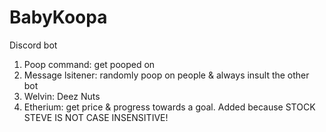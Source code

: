 # BabyKoopa
Discord bot


1. Poop command: get pooped on
2. Message lsitener: randomly poop on people & always insult the other bot
3. Welvin: Deez Nuts
4. Etherium: get price & progress towards a goal. Added because STOCK STEVE IS NOT CASE INSENSITIVE!
